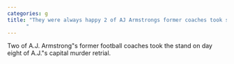 ```yaml
---
categories: g
title: "They were always happy 2 of AJ Armstrongs former coaches took stand on day 8 of the retrial
      "
---
```

Two of A.J. Armstrong"s former football coaches took the stand on day eight of A.J."s capital murder retrial.
      